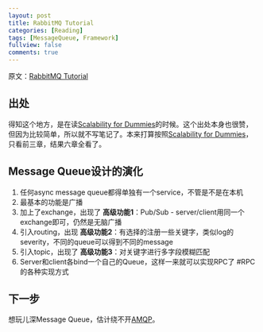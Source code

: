 ```yaml
---
layout: post
title: RabbitMQ Tutorial
categories: [Reading]
tags: [MessageQueue, Framework]
fullview: false
comments: true
---
```


原文：[RabbitMQ Tutorial](https://www.rabbitmq.com/getstarted.html)

## 出处

得知这个地方，是在读[Scalability for Dummies](http://www.lecloud.net/tagged/scalability)的时候。这个出处本身也很赞，但因为比较简单，所以就不写笔记了。本来打算按照[Scalability for Dummies](http://www.lecloud.net/tagged/scalability)，只看前三章，结果六章全看了。

## Message Queue设计的演化

1. 任何async message queue都得单独有一个service，不管是不是在本机
2. 最基本的功能是广播
3. 加上了exchange，出现了 **高级功能1**：Pub/Sub - server/client用同一个exchange即可，仍然是无脑广播
4. 引入routing，出现 **高级功能2**：有选择的注册一些关键字，类似log的severity，不同的queue可以得到不同的message
5. 引入topic，出现了 **高级功能3**：对关键字进行多字段模糊匹配
6. Server和client各bind一个自己的Queue，这样一来就可以实现RPC了 #RPC的各种实现方式

## 下一步

想玩儿深Message Queue，估计绕不开[AMQP](https://www.amqp.org/)。